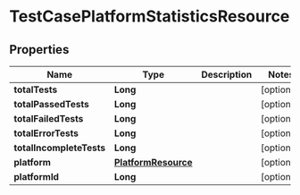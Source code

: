 # TestCasePlatformStatisticsResource

## Properties
Name | Type | Description | Notes
------------ | ------------- | ------------- | -------------
**totalTests** | **Long** |  |  [optional]
**totalPassedTests** | **Long** |  |  [optional]
**totalFailedTests** | **Long** |  |  [optional]
**totalErrorTests** | **Long** |  |  [optional]
**totalIncompleteTests** | **Long** |  |  [optional]
**platform** | [**PlatformResource**](PlatformResource.md) |  |  [optional]
**platformId** | **Long** |  |  [optional]
